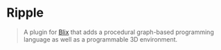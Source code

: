 # Ripple

> A plugin for [Blix](https://github.com/BlixEngine/blix) that adds a procedural graph-based programming language as well as a programmable 3D environment.